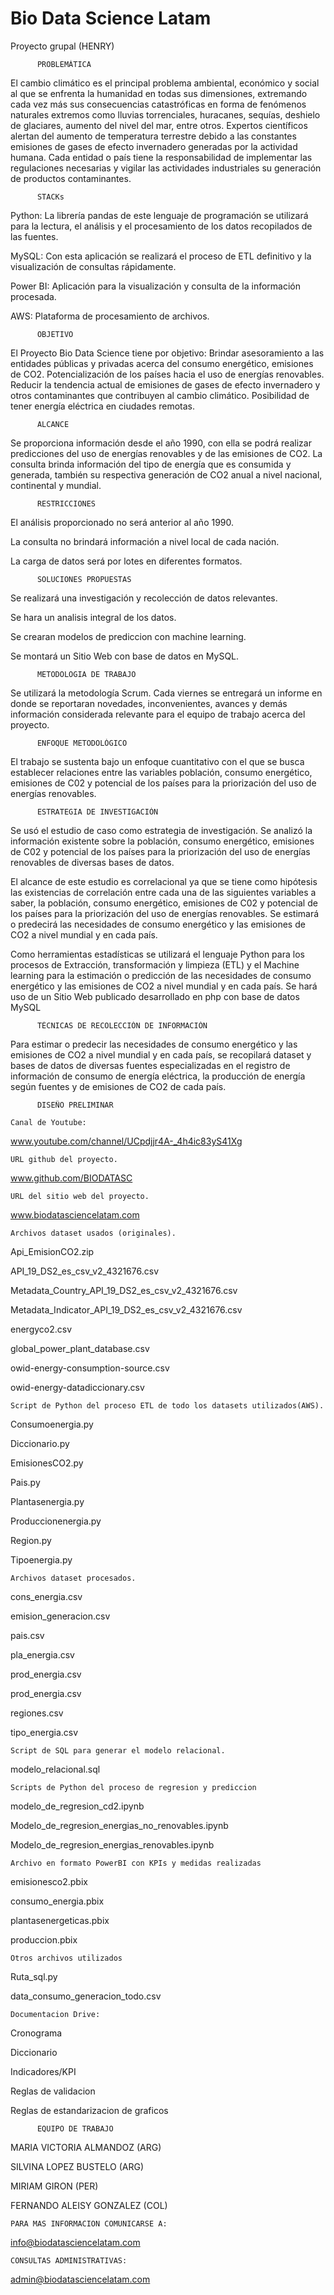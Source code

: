 # Bio Data Science Latam
Proyecto grupal (HENRY) 


          PROBLEMÁTICA

El cambio climático es el principal problema ambiental, económico y social al que se enfrenta la humanidad en todas sus dimensiones, extremando cada vez más sus consecuencias catastróficas en forma de fenómenos naturales extremos como lluvias torrenciales, huracanes, sequías, deshielo de glaciares, aumento del nivel del mar, entre otros.
Expertos científicos alertan del aumento de temperatura terrestre debido a las constantes emisiones de gases de efecto invernadero generadas por la actividad humana. 
Cada entidad o país tiene la responsabilidad de implementar las regulaciones necesarias y vigilar las actividades industriales su generación de productos contaminantes.


          STACKs
	
Python: La librería pandas de este lenguaje de programación se utilizará para la lectura, el análisis y el procesamiento de los datos recopilados de las fuentes.

MySQL: Con esta aplicación se realizará el proceso de ETL definitivo y la visualización de consultas rápidamente.

Power BI: Aplicación para la visualización y consulta de la información procesada.

AWS: Plataforma de procesamiento de archivos.


          OBJETIVO

El Proyecto Bio Data Science tiene por objetivo:
Brindar asesoramiento a las entidades públicas y privadas acerca del consumo energético, emisiones de CO2.
Potencialización de los países hacia el uso de energías renovables.
Reducir la tendencia actual de emisiones de gases de efecto invernadero y otros contaminantes que contribuyen al cambio climático.
Posibilidad de tener energía eléctrica en ciudades remotas.


          ALCANCE

Se proporciona información desde el año 1990, con ella se podrá realizar predicciones del uso de energías renovables y de las emisiones de CO2. 
La consulta brinda información del tipo de energía que es consumida y generada, también su respectiva generación de CO2  anual a nivel nacional, continental y mundial.


          RESTRICCIONES

El análisis proporcionado no será anterior al año 1990.

La consulta no brindará información a nivel local de cada nación.

La carga de datos será por lotes en diferentes formatos.


          SOLUCIONES PROPUESTAS

Se realizará una investigación y recolección de datos relevantes.

Se hara un analisis integral de los datos.

Se crearan modelos de prediccion con machine learning.

Se montará un Sitio Web con base de datos en MySQL.


          METODOLOGIA DE TRABAJO

Se utilizará la metodología Scrum. Cada viernes se entregará un informe en donde se reportaran novedades, inconvenientes, avances y demás información considerada relevante para el equipo de trabajo acerca del proyecto.


          ENFOQUE METODOLÓGICO

El trabajo se sustenta bajo un enfoque cuantitativo con el que se busca establecer relaciones entre las variables población, consumo energético, emisiones de C02 y potencial de los países para la priorización del uso de energías renovables.


          ESTRATEGIA DE INVESTIGACIÓN

Se usó el estudio de caso como estrategia de investigación. Se analizó la información existente sobre la población, consumo energético, emisiones de C02 y potencial de los países para la priorización del uso de energías renovables de diversas bases de datos.

El alcance de este estudio es correlacional ya que se tiene como hipótesis las existencias de correlación entre cada una de las siguientes variables a saber, la población, consumo energético, emisiones de C02 y potencial de los países para la priorización del uso de energías renovables. Se estimará o predecirá las necesidades de consumo energético y las emisiones de CO2 a nivel mundial y en cada país.

Como herramientas estadísticas se utilizará el lenguaje Python para los procesos de Extracción, transformación y limpieza (ETL) y el Machine learning para la estimación o predicción de las necesidades de consumo energético y las emisiones de CO2 a nivel mundial y en cada país. Se hará uso de un Sitio Web publicado desarrollado en php con base de datos MySQL


          TÉCNICAS DE RECOLECCIÓN DE INFORMACIÓN

Para estimar o predecir las necesidades de consumo energético y las emisiones de CO2 a nivel mundial y en cada país, se recopilará dataset y bases de datos de diversas fuentes especializadas en el registro de información de consumo de energía eléctrica, la producción de energía según fuentes y de emisiones de CO2 de cada país.


          DISEÑO PRELIMINAR

	Canal de Youtube:

  www.youtube.com/channel/UCpdjjr4A-_4h4ic83yS41Xg

	URL github del proyecto.
  
  www.github.com/BIODATASC	

	URL del sitio web del proyecto.
	 
   www.biodatasciencelatam.com
  
	Archivos dataset usados (originales).
  
  Api_EmisionCO2.zip
  
  API_19_DS2_es_csv_v2_4321676.csv
    
  Metadata_Country_API_19_DS2_es_csv_v2_4321676.csv
    
  Metadata_Indicator_API_19_DS2_es_csv_v2_4321676.csv
  
  energyco2.csv
  
  global_power_plant_database.csv
  
  owid-energy-consumption-source.csv
  
  owid-energy-datadiccionary.csv 

	Script de Python del proceso ETL de todo los datasets utilizados(AWS).
  
  Consumoenergia.py
  
  Diccionario.py
  
  EmisionesCO2.py
  
  Pais.py
  
  Plantasenergia.py
  
  Produccionenergia.py
  
  Region.py
  
  Tipoenergia.py

	Archivos dataset procesados.
  
  cons_energia.csv
  
  emision_generacion.csv
  
  pais.csv
  
  pla_energia.csv
  
  prod_energia.csv
  
  prod_energia.csv
  
  regiones.csv
  
  tipo_energia.csv
 
	Script de SQL para generar el modelo relacional.
  
  modelo_relacional.sql

	Scripts de Python del proceso de regresion y prediccion
  
  modelo_de_regresion_cd2.ipynb
  
  Modelo_de_regresion_energias_no_renovables.ipynb
  
  Modelo_de_regresion_energias_renovables.ipynb

	Archivo en formato PowerBI con KPIs y medidas realizadas
  
  emisionesco2.pbix
  
  consumo_energia.pbix
  
  plantasenergeticas.pbix
  
  produccion.pbix

	Otros archivos utilizados
  
  Ruta_sql.py
  
  data_consumo_generacion_todo.csv

	Documentacion Drive:
  
  Cronograma
  
  Diccionario
  
  Indicadores/KPI
  
  Reglas de validacion
  
  Reglas de estandarizacion de graficos


          EQUIPO DE TRABAJO

MARIA VICTORIA ALMANDOZ (ARG)

SILVINA LOPEZ BUSTELO (ARG)

MIRIAM GIRON (PER)

FERNANDO ALEISY GONZALEZ (COL)




	PARA MAS INFORMACION COMUNICARSE A:
info@biodatasciencelatam.com

	CONSULTAS ADMINISTRATIVAS:
admin@biodatasciencelatam.com
